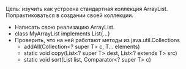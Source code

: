Цель: изучить как устроена стандартная коллекция ArrayList. Попрактиковаться в создании своей коллекции.

- Написать свою реализацию ArrayList.
- class MyArrayList<T> implements List<T>{...}
- Проверить, что на ней работают методы из java.util.Collections
  - addAll(Collection<? super T> c, T... elements)
  - static <T> void	copy(List<? super T> dest, List<? extends T> src)
  - static <T> void	sort(List<T> list, Comparator<? super T> c)